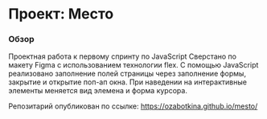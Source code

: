 # Проект: Место

### Обзор

Проектная работа к первому спринту по JavaScript
Сверстано по макету Figma с использованием технологии flex. 
С помощью JavaScript реализовано заполнение полей страницы через заполнение формы, закрытие и открытие поп-ап окна.
При наведении на интерактивные элементы меняется вид элемена и форма курсора.


Репозитарий опубликован по ссылке:
https://ozabotkina.github.io/mesto/
